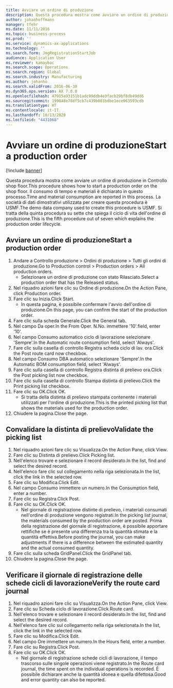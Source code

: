 ```yaml
---
title: Avviare un ordine di produzione
description: Questa procedura mostra come avviare un ordine di produzione in Controllo shop floor.
author: johanhoffmann
manager: tfehr
ms.date: 11/11/2016
ms.topic: business-process
ms.prod: ''
ms.service: dynamics-ax-applications
ms.technology: ''
ms.search.form: JmgRegistrationStartJob
audience: Application User
ms.reviewer: kamaybac
ms.search.scope: Operations
ms.search.region: Global
ms.search.industry: Manufacturing
ms.author: johanho
ms.search.validFrom: 2016-06-30
ms.dyn365.ops.version: AX 7.0.0
ms.openlocfilehash: 47915a93151b1adc99ddb4e3facb29bf8db49dd6
ms.sourcegitcommit: 199848e78df5cb7c439b001bdbe1ece963593cdb
ms.translationtype: HT
ms.contentlocale: it-IT
ms.lasthandoff: 10/13/2020
ms.locfileid: "4431068"
---
```

# <a name="start-a-production-order"></a><span data-ttu-id="d371e-103">Avviare un ordine di produzione</span><span class="sxs-lookup"><span data-stu-id="d371e-103">Start a production order</span></span>

[!include [banner](../../includes/banner.md)]

<span data-ttu-id="d371e-104">Questa procedura mostra come avviare un ordine di produzione in Controllo shop floor.</span><span class="sxs-lookup"><span data-stu-id="d371e-104">This procedure shows how to start a production order on the shop floor.</span></span> <span data-ttu-id="d371e-105">Il consumo di tempo e materiali è dichiarato in questo processo.</span><span class="sxs-lookup"><span data-stu-id="d371e-105">Time and material consumption are reported in this process.</span></span> <span data-ttu-id="d371e-106">La società di dati dimostrativi utilizzata per creare questa procedura è USMF.</span><span class="sxs-lookup"><span data-stu-id="d371e-106">The demo data company used to create this procedure is USMF.</span></span> <span data-ttu-id="d371e-107">Si tratta della quinta procedura su sette che spiega il ciclo di vita dell'ordine di produzione.</span><span class="sxs-lookup"><span data-stu-id="d371e-107">This is the fifth procedure out of seven which explains the production order lifecycle.</span></span>


## <a name="start-a-production-order"></a><span data-ttu-id="d371e-108">Avviare un ordine di produzione</span><span class="sxs-lookup"><span data-stu-id="d371e-108">Start a production order</span></span>
1. <span data-ttu-id="d371e-109">Andare a Controllo produzione > Ordini di produzione > Tutti gli ordini di produzione.</span><span class="sxs-lookup"><span data-stu-id="d371e-109">Go to Production control > Production orders > All production orders.</span></span>
    * <span data-ttu-id="d371e-110">Selezionare un ordine di produzione con stato Rilasciato.</span><span class="sxs-lookup"><span data-stu-id="d371e-110">Select a production order that has the Released status.</span></span>  
2. <span data-ttu-id="d371e-111">Nel riquadro azioni fare clic su Ordine di produzione.</span><span class="sxs-lookup"><span data-stu-id="d371e-111">On the Action Pane, click Production order.</span></span>
3. <span data-ttu-id="d371e-112">Fare clic su Inizia.</span><span class="sxs-lookup"><span data-stu-id="d371e-112">Click Start.</span></span>
    * <span data-ttu-id="d371e-113">In questa pagina, è possibile confermare l'avvio dell'ordine di produzione.</span><span class="sxs-lookup"><span data-stu-id="d371e-113">On this page, you can confirm the start of the production order.</span></span>  
4. <span data-ttu-id="d371e-114">Fare clic sulla scheda Generale.</span><span class="sxs-lookup"><span data-stu-id="d371e-114">Click the General tab.</span></span>
5. <span data-ttu-id="d371e-115">Nel campo Da oper.</span><span class="sxs-lookup"><span data-stu-id="d371e-115">In the From Oper.</span></span> <span data-ttu-id="d371e-116">N.</span><span class="sxs-lookup"><span data-stu-id="d371e-116">No.</span></span> <span data-ttu-id="d371e-117">immettere '10'.</span><span class="sxs-lookup"><span data-stu-id="d371e-117">field, enter '10'.</span></span>
6. <span data-ttu-id="d371e-118">Nel campo Consumo automatico ciclo di lavorazione selezionare 'Sempre'.</span><span class="sxs-lookup"><span data-stu-id="d371e-118">In the Automatic route consumption field, select 'Always'.</span></span>
7. <span data-ttu-id="d371e-119">Fare clic sulla casella di controllo Registra scheda ciclo di lav. ora.</span><span class="sxs-lookup"><span data-stu-id="d371e-119">Click the Post route card now checkbox.</span></span>
8. <span data-ttu-id="d371e-120">Nel campo Consumo DBA automatico selezionare 'Sempre'.</span><span class="sxs-lookup"><span data-stu-id="d371e-120">In the Automatic BOM consumption field, select 'Always'.</span></span>
9. <span data-ttu-id="d371e-121">Fare clic sulla casella di controllo Registra distinta di prelievo ora.</span><span class="sxs-lookup"><span data-stu-id="d371e-121">Click the Post picking list now checkbox.</span></span>
10. <span data-ttu-id="d371e-122">Fare clic sulla casella di controllo Stampa distinta di prelievo.</span><span class="sxs-lookup"><span data-stu-id="d371e-122">Click the Print picking list checkbox.</span></span>
11. <span data-ttu-id="d371e-123">Fare clic su OK.</span><span class="sxs-lookup"><span data-stu-id="d371e-123">Click OK.</span></span>
    * <span data-ttu-id="d371e-124">Si tratta della distinta di prelievo stampata contenente i materiali utilizzati per l'ordine di produzione.</span><span class="sxs-lookup"><span data-stu-id="d371e-124">This is the printed picking list that shows the materials used for the production order.</span></span>  
12. <span data-ttu-id="d371e-125">Chiudere la pagina.</span><span class="sxs-lookup"><span data-stu-id="d371e-125">Close the page.</span></span>

## <a name="validate-the-picking-list"></a><span data-ttu-id="d371e-126">Convalidare la distinta di prelievo</span><span class="sxs-lookup"><span data-stu-id="d371e-126">Validate the picking list</span></span>
1. <span data-ttu-id="d371e-127">Nel riquadro azioni fare clic su Visualizza.</span><span class="sxs-lookup"><span data-stu-id="d371e-127">On the Action Pane, click View.</span></span>
2. <span data-ttu-id="d371e-128">Fare clic su Distinta di prelievo.</span><span class="sxs-lookup"><span data-stu-id="d371e-128">Click Picking list.</span></span>
3. <span data-ttu-id="d371e-129">Nell'elenco trovare e selezionare il record desiderato.</span><span class="sxs-lookup"><span data-stu-id="d371e-129">In the list, find and select the desired record.</span></span>
4. <span data-ttu-id="d371e-130">Nell'elenco fare clic sul collegamento nella riga selezionata.</span><span class="sxs-lookup"><span data-stu-id="d371e-130">In the list, click the link in the selected row.</span></span>
5. <span data-ttu-id="d371e-131">Fare clic su Modifica.</span><span class="sxs-lookup"><span data-stu-id="d371e-131">Click Edit.</span></span>
6. <span data-ttu-id="d371e-132">Nel campo Consumo immettere un numero.</span><span class="sxs-lookup"><span data-stu-id="d371e-132">In the Consumption field, enter a number.</span></span>
7. <span data-ttu-id="d371e-133">Fare clic su Registra.</span><span class="sxs-lookup"><span data-stu-id="d371e-133">Click Post.</span></span>
8. <span data-ttu-id="d371e-134">Fare clic su OK.</span><span class="sxs-lookup"><span data-stu-id="d371e-134">Click OK.</span></span>
    * <span data-ttu-id="d371e-135">Nel giornale di registrazione distinte di prelievo, i materiali consumati nell'ordine di produzione vengono registrati.</span><span class="sxs-lookup"><span data-stu-id="d371e-135">In the picking list journal, the materials consumed by the production order are posted.</span></span> <span data-ttu-id="d371e-136">Prima della registrazione del giornale di registrazione, è possibile apportare rettifiche se è presente una differenza tra la quantità stimata e la quantità effettiva.</span><span class="sxs-lookup"><span data-stu-id="d371e-136">Before posting the journal, you can make adjustments if there is a difference between the estimated quantity and the actual consumed quantity.</span></span>  
9. <span data-ttu-id="d371e-137">Fare clic sulla scheda GridPanel.</span><span class="sxs-lookup"><span data-stu-id="d371e-137">Click the GridPanel tab.</span></span>
10. <span data-ttu-id="d371e-138">Chiudere la pagina.</span><span class="sxs-lookup"><span data-stu-id="d371e-138">Close the page.</span></span>

## <a name="verify-the-route-card-journal"></a><span data-ttu-id="d371e-139">Verificare il giornale di registrazione delle schede cicli di lavorazione</span><span class="sxs-lookup"><span data-stu-id="d371e-139">Verify the route card journal</span></span>
1. <span data-ttu-id="d371e-140">Nel riquadro azioni fare clic su Visualizza.</span><span class="sxs-lookup"><span data-stu-id="d371e-140">On the Action Pane, click View.</span></span>
2. <span data-ttu-id="d371e-141">Fare clic su Scheda ciclo di lavorazione.</span><span class="sxs-lookup"><span data-stu-id="d371e-141">Click Route card.</span></span>
3. <span data-ttu-id="d371e-142">Nell'elenco trovare e selezionare il record desiderato.</span><span class="sxs-lookup"><span data-stu-id="d371e-142">In the list, find and select the desired record.</span></span>
4. <span data-ttu-id="d371e-143">Nell'elenco fare clic sul collegamento nella riga selezionata.</span><span class="sxs-lookup"><span data-stu-id="d371e-143">In the list, click the link in the selected row.</span></span>
5. <span data-ttu-id="d371e-144">Fare clic su Modifica.</span><span class="sxs-lookup"><span data-stu-id="d371e-144">Click Edit.</span></span>
6. <span data-ttu-id="d371e-145">Nel campo Ore immettere un numero.</span><span class="sxs-lookup"><span data-stu-id="d371e-145">In the Hours field, enter a number.</span></span>
7. <span data-ttu-id="d371e-146">Fare clic su Registra.</span><span class="sxs-lookup"><span data-stu-id="d371e-146">Click Post.</span></span>
8. <span data-ttu-id="d371e-147">Fare clic su OK.</span><span class="sxs-lookup"><span data-stu-id="d371e-147">Click OK.</span></span>
    * <span data-ttu-id="d371e-148">Nel giornale di registrazione schede cicli di lavorazione, il tempo trascorso sulle singole operazioni viene registrato.</span><span class="sxs-lookup"><span data-stu-id="d371e-148">In the Route card journal, the time spent on the individual operations is recorded.</span></span> <span data-ttu-id="d371e-149">È possibile dichiarare anche la quantità idonea e quella difettosa.</span><span class="sxs-lookup"><span data-stu-id="d371e-149">Good and error quantity can also be reported.</span></span>  
